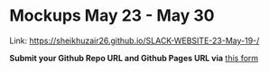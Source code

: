 # Mockups May 23 - May 30

Link: https://sheikhuzair26.github.io/SLACK-WEBSITE-23-May-19-/

**Submit your Github Repo URL and Github Pages URL via**  [this form](nwWht8https://forms.gle/hpxTLjqHnH8)
